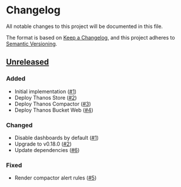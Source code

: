 # Changelog
All notable changes to this project will be documented in this file.

The format is based on [Keep a Changelog](https://keepachangelog.com/en/1.0.0/),
and this project adheres to [Semantic Versioning](https://semver.org/spec/v2.0.0.html).

## [Unreleased]
### Added

- Initial implementation ([#1])
- Deploy Thanos Store ([#2])
- Deploy Thanos Compactor ([#3])
- Deploy Thanos Bucket Web ([#4])

### Changed

- Disable dashboards by default ([#1])
- Upgrade to v0.18.0 ([#2])
- Update dependencies ([#6])

### Fixed

- Render compactor alert rules ([#5])

[Unreleased]: https://github.com/projectsyn/component-thanos/compare/38735201e88d2b0bc7022dd65587bc516780946c...HEAD

[#1]: https://github.com/projectsyn/component-thanos/pulls/1
[#2]: https://github.com/projectsyn/component-thanos/pulls/2
[#3]: https://github.com/projectsyn/component-thanos/pulls/3
[#4]: https://github.com/projectsyn/component-thanos/pulls/4
[#5]: https://github.com/projectsyn/component-thanos/pulls/5
[#6]: https://github.com/projectsyn/component-thanos/pulls/6
